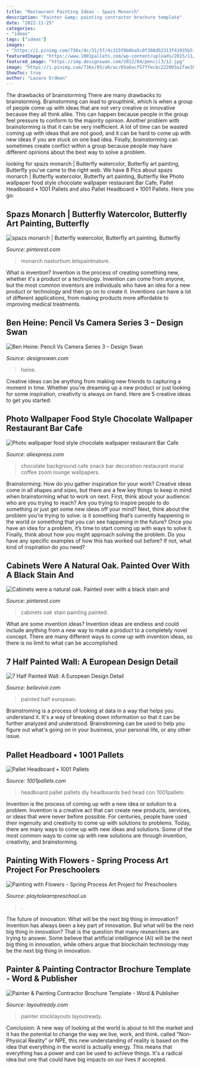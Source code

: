 ```yaml
---
title: "Restaurant Painting Ideas - Spazs Monarch"
description: "Painter &amp; painting contractor brochure template"
date: "2022-11-25"
categories:
- "ideas"
tags: ["ideas"]
images:
- "https://i.pinimg.com/736x/4c/31/5f/4c315f9b6ba5c0f308d52313f41935b5--mini-paintings-watercolor-paintings.jpg"
featuredImage: "https://www.1001pallets.com/wp-content/uploads/2015/11/1001pallets.com-pallet-headboard.jpeg"
featured_image: "https://img.designswan.com/2012/04/pencil3/12.jpg"
image: "https://i.pinimg.com/736x/85/a6/ac/85a6acf57ffecbc222003a1fae36a722--black-stains-cabinet-ideas.jpg"
ShowToc: true
author: "Lazaro Erdman"
---
```



The drawbacks of brainstorming
There are many drawbacks to brainstorming. Brainstorming can lead to groupthink, which is when a group of people come up with ideas that are not very creative or innovative because they all think alike. This can happen because people in the group feel pressure to conform to the majority opinion. Another problem with brainstorming is that it can be very inefficient. A lot of time can be wasted coming up with ideas that are not good, and it can be hard to come up with new ideas if you are stuck on one bad idea. Finally, brainstorming can sometimes create conflict within a group because people may have different opinions about the best way to solve a problem.

	

		
looking for spazs monarch | Butterfly watercolor, Butterfly art painting, Butterfly you've came to the right web. We have 8 Pics about spazs monarch | Butterfly watercolor, Butterfly art painting, Butterfly like Photo wallpaper food style chocolate wallpaper restaurant Bar Cafe, Pallet Headboard • 1001 Pallets and also Pallet Headboard • 1001 Pallets. Here you go:
		
    
## Spazs Monarch | Butterfly Watercolor, Butterfly Art Painting, Butterfly

<img loading=lazy src="https://i.pinimg.com/736x/4c/31/5f/4c315f9b6ba5c0f308d52313f41935b5--mini-paintings-watercolor-paintings.jpg" onerror="this.onerror=null;this.src='https://tse3.mm.bing.net/th?id=OIP.pzUWpyuT6fQd1cPqLaQoOQHaJ3&amp;pid=15.1';" alt="spazs monarch | Butterfly watercolor, Butterfly art painting, Butterfly">

_Source: pinterest.com_

>monarch nasturtium letspaintnature. 

	

What is invention?
Invention is the process of creating something new, whether it's a product or a technology. Invention can come from anyone, but the most common inventors are individuals who have an idea for a new product or technology and then go on to create it. Inventions can have a lot of different applications, from making products more affordable to improving medical treatments.

    
## Ben Heine: Pencil Vs Camera Series 3 – Design Swan

<img loading=lazy src="https://img.designswan.com/2012/04/pencil3/12.jpg" onerror="this.onerror=null;this.src='https://tse1.mm.bing.net/th?id=OIP.vMgEPFUNF2NkWqRX-zVEjgHaGk&amp;pid=15.1';" alt="Ben Heine: Pencil Vs Camera Series 3 – Design Swan">

_Source: designswan.com_

>heine. 

	

Creative ideas can be anything from making new friends to capturing a moment in time. Whether you're dreaming up a new product or just looking for some inspiration, creativity is always on hand. Here are 5 creative ideas to get you started: 

    
## Photo Wallpaper Food Style Chocolate Wallpaper Restaurant Bar Cafe

<img loading=lazy src="https://ae01.alicdn.com/kf/HTB1H5vANXXXXXcNXXXXq6xXFXXXX/Photo-wallpaper-food-style-chocolate-wallpaper-restaurant-Bar-Cafe-Snack-shop-background-decoration-wallpaper-mural.jpg" onerror="this.onerror=null;this.src='https://tse1.mm.bing.net/th?id=OIP.3ETA4nYxzLFosU4HvIn-hwHaHa&amp;pid=15.1';" alt="Photo wallpaper food style chocolate wallpaper restaurant Bar Cafe">

_Source: aliexpress.com_

>chocolate background cafe snack bar decoration restaurant mural coffee zoom lounge wallpapers. 

	

Brainstorming: How do you gather inspiration for your work?
Creative ideas come in all shapes and sizes, but there are a few key things to keep in mind when brainstorming what to work on next. First, think about your audience: who are you trying to reach? Are you trying to inspire people to do something or just get some new ideas off your mind? Next, think about the problem you’re trying to solve: is it something that’s currently happening in the world or something that you can see happening in the future? Once you have an idea for a problem, it’s time to start coming up with ways to solve it. Finally, think about how you might approach solving the problem. Do you have any specific examples of how this has worked out before? If not, what kind of inspiration do you need?

    
## Cabinets Were A Natural Oak. Painted Over With A Black Stain And

<img loading=lazy src="https://i.pinimg.com/736x/85/a6/ac/85a6acf57ffecbc222003a1fae36a722--black-stains-cabinet-ideas.jpg" onerror="this.onerror=null;this.src='https://tse2.mm.bing.net/th?id=OIP.BUPUsT_wGNrreboVLWe2swHaFj&amp;pid=15.1';" alt="Cabinets were a natural oak. Painted over with a black stain and">

_Source: pinterest.com_

>cabinets oak stain painting painted. 

	

What are some invention ideas?
Invention ideas are endless and could include anything from a new way to make a product to a completely novel concept. There are many different ways to come up with invention ideas, so there is no limit to what can be accomplished.

    
## 7 Half Painted Wall: A European Design Detail

<img loading=lazy src="https://bellevivir.com/wp-content/uploads/2017/02/halfpaintedwall.jpg" onerror="this.onerror=null;this.src='https://tse2.mm.bing.net/th?id=OIP.qnbjgaf8C_gSkULSay-vPwHaJ0&amp;pid=15.1';" alt="7 Half Painted Wall: A European Design Detail">

_Source: bellevivir.com_

>painted half european. 

	

Brainstroming is a process of looking at data in a way that helps you understand it. It's a way of breaking down information so that it can be further analyzed and understood. Brainstroming can be used to help you figure out what's going on in your business, your personal life, or any other issue.

    
## Pallet Headboard • 1001 Pallets

<img loading=lazy src="https://www.1001pallets.com/wp-content/uploads/2015/11/1001pallets.com-pallet-headboard.jpeg" onerror="this.onerror=null;this.src='https://tse1.mm.bing.net/th?id=OIP.c-kdSJazLflyeC4Pie39QAHaJ4&amp;pid=15.1';" alt="Pallet Headboard • 1001 Pallets">

_Source: 1001pallets.com_

>headboard pallet pallets diy headboards bed head con 1001pallets. 

	

Invention is the process of coming up with a new idea or solution to a problem. Invention is a creative act that can create new products, services, or ideas that were never before possible. For centuries, people have used their ingenuity and creativity to come up with solutions to problems. Today, there are many ways to come up with new ideas and solutions. Some of the most common ways to come up with new solutions are through invention, creativity, and brainstorming.

    
## Painting With Flowers - Spring Process Art Project For Preschoolers

<img loading=lazy src="https://playtolearnpreschool.us/wp-content/uploads/2020/02/IMG_2345-3-1152x1536.jpg" onerror="this.onerror=null;this.src='https://tse1.mm.bing.net/th?id=OIP.2L2VoNbUIfuyyGiolrRp8QHaJ4&amp;pid=15.1';" alt="Painting with Flowers - Spring Process Art Project for Preschoolers">

_Source: playtolearnpreschool.us_

>. 

	

The future of innovation: What will be the next big thing in innovation?
Invention has always been a key part of innovation. But what will be the next big thing in innovation? That is the question that many researchers are trying to answer. Some believe that artificial intelligence (AI) will be the next big thing in innovation, while others argue that blockchain technology may be the next big thing in innovation.

    
## Painter &amp; Painting Contractor Brochure Template - Word &amp; Publisher

<img loading=lazy src="https://www.layoutready.com/images/superviews/GB0570101D-S.jpg" onerror="this.onerror=null;this.src='https://tse4.mm.bing.net/th?id=OIP.5S8_EA-Ryv0qiISdj341aAHaEl&amp;pid=15.1';" alt="Painter &amp; Painting Contractor Brochure Template - Word &amp; Publisher">

_Source: layoutready.com_

>painter stocklayouts layoutready. 

	

Conclusion:
A new way of looking at the world is about to hit the market and it has the potential to change the way we live, work, and think. called "Non-Physical Reality" or NPE, this new understanding of reality is based on the idea that everything in the world is actually energy. This means that everything has a power and can be used to achieve things. It's a radical idea but one that could have big impacts on our lives if accepted.

